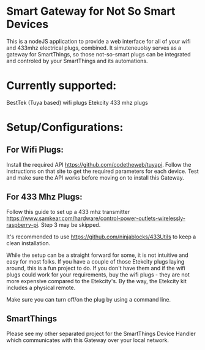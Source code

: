# Smart Gateway for Not So Smart Devices
This is a nodeJS application to provide a web interface for all of your wifi and 433mhz electrical plugs, combined.  It simuteneuolsy serves as a gateway for SmartThings, so those not-so-smart plugs can be integrated and controled by your SmartThings and its automations.

# Currently supported:
BestTek (Tuya based) wifi plugs
Etekcity 433 mhz plugs

# Setup/Configurations:

## For Wifi Plugs:
Install the required API https://github.com/codetheweb/tuyapi.  Follow the instructions on that site to get the required parameters for each device.  Test and make sure the API works before moving on to install this Gateway.

## For 433 Mhz Plugs:
Follow this guide to set up a 433 mhz transmitter https://www.samkear.com/hardware/control-power-outlets-wirelessly-raspberry-pi.  Step 3 may be skipped.

It's recommended to use https://github.com/ninjablocks/433Utils to keep a clean installation.

While the setup can be a straight forward for some, it is not intuitive and easy for most folks.  If you have a couple of those Etekcity plugs laying around, this is a fun project to do.  If you don't have them and if the wifi plugs could work for your requirements, buy the wifi plugs - they are not more expensive compared to the Etekcity's.  By the way, the Etekcity kit includes a physical remote.

Make sure you can turn off/on the plug by using a command line.

## SmartThings
Please see my other separated project for the SmartThings Device Handler which communicates with this Gateway over your local network.
